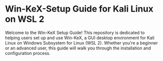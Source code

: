 # Win-KeX-Setup Guide for Kali Linux on WSL 2
Welcome to the Win-KeX Setup Guide! This repository is dedicated to helping users set up and use Win-KeX, a GUI desktop environment for Kali Linux on Windows Subsystem for Linux (WSL 2). Whether you're a beginner or an advanced user, this guide will walk you through the installation and configuration process.
